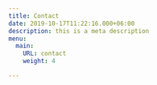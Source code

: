 ```yaml
---
title: Contact
date: 2019-10-17T11:22:16.000+06:00
description: this is a meta description
menu:
  main:
    URL: contact
    weight: 4

---
```

